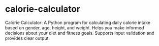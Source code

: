 # calorie-calculator
Calorie Calculator: A Python program for calculating daily calorie intake based on gender, age, height, and weight. Helps you make informed decisions about your diet and fitness goals. Supports input validation and provides clear output.
